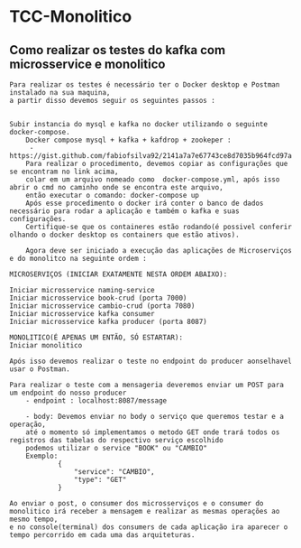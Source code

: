 # TCC-Monolitico


## Como realizar os testes do kafka com microsservice e monolitico

	Para realizar os testes é necessário ter o Docker desktop e Postman instalado na sua maquina,
	a partir disso devemos seguir os seguintes passos : 


	Subir instancia do mysql e kafka no docker utilizando o seguinte docker-compose.
		Docker compose mysql + kafka + kafdrop + zookeper :
		 - https://gist.github.com/fabiofsilva92/2141a7a7e67743ce8d7035b964fcd97a
		Para realizar o procedimento, devemos copiar as configurações que se encontram no link acima,
		colar em um arquivo nomeado como  docker-compose.yml, após isso abrir o cmd no caminho onde se encontra este arquivo,
		então executar o comando: docker-compose up
		Após esse procedimento o docker irá conter o banco de dados necessário para rodar a aplicação e também o kafka e suas configurações.
		Certifique-se que os containeres estão rodando(é possivel conferir olhando o docker desktop os containers que estão ativos).
		
		Agora deve ser iniciado a execução das aplicações de Microserviços e do monolitco na seguinte ordem : 
	
	MICROSERVIÇOS (INICIAR EXATAMENTE NESTA ORDEM ABAIXO):
	
	Iniciar microsservice naming-service
	Iniciar microsservice book-crud (porta 7000)
	Iniciar microsservice cambio-crud (porta 7080)
	Iniciar microsservice kafka consumer
	Iniciar microsservice kafka producer (porta 8087)
	
	MONOLITICO(É APENAS UM ENTÃO, SÓ ESTARTAR):
	Iniciar monolitico
	
	Após isso devemos realizar o teste no endpoint do producer aonselhavel usar o Postman.
	
	Para realizar o teste com a mensageria deveremos enviar um POST para um endpoint do nosso producer
		- endpoint : localhost:8087/message
		
		- body: Devemos enviar no body o serviço que queremos testar e a operação,
		até o momento só implementamos o metodo GET onde trará todos os registros das tabelas do respectivo serviço escolhido
		podemos utilizar o service "BOOK" ou "CAMBIO"
		Exemplo:
				{
					"service": "CAMBIO",
					"type": "GET"
				}
	
	Ao enviar o post, o consumer dos microsserviços e o consumer do monolitico irá receber a mensagem e realizar as mesmas operações ao mesmo tempo,
	e no console(terminal) dos consumers de cada aplicação ira aparecer o tempo percorrido em cada uma das arquiteturas.
 

